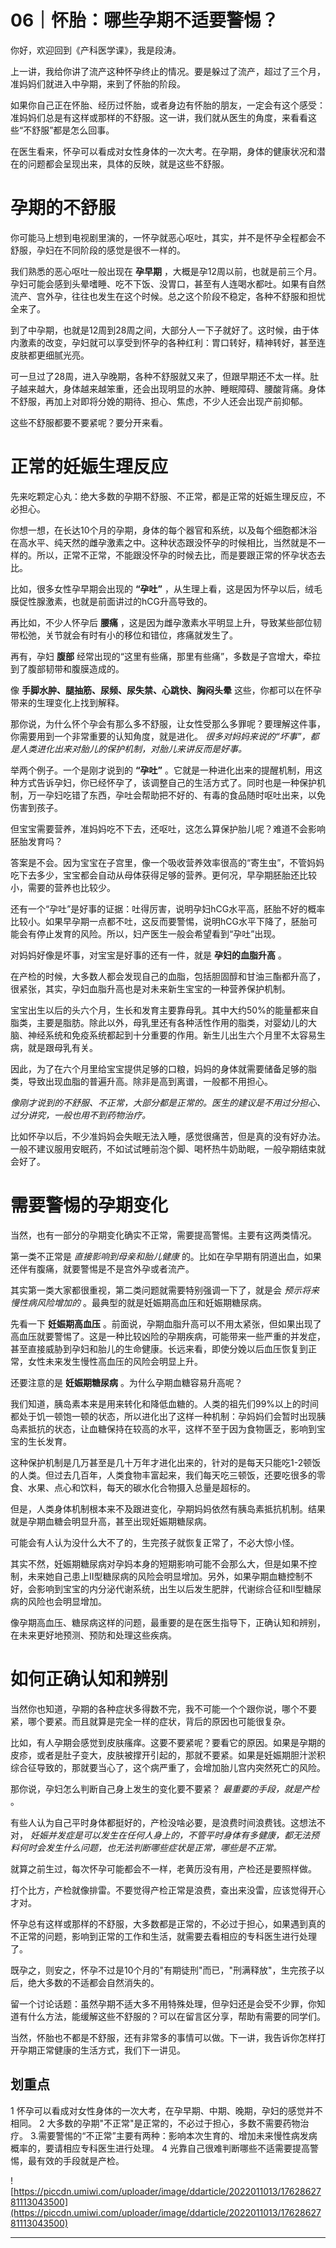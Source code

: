 # 06｜怀胎：哪些孕期不适要警惕？

你好，欢迎回到《产科医学课》，我是段涛。

上一讲，我给你讲了流产这种怀孕终止的情况。要是躲过了流产，超过了三个月，准妈妈们就进入中孕期，来到了怀胎的阶段。

如果你自己正在怀胎、经历过怀胎，或者身边有怀胎的朋友，一定会有这个感受：准妈妈们总是有这样或那样的不舒服。这一讲，我们就从医生的角度，来看看这些“不舒服”都是怎么回事。

在医生看来，怀孕可以看成对女性身体的一次大考。在孕期，身体的健康状况和潜在的问题都会呈现出来，具体的反映，就是这些不舒服。

# 孕期的不舒服

你可能马上想到电视剧里演的，一怀孕就恶心呕吐，其实，并不是怀孕全程都会不舒服，孕妇在不同阶段的感觉是很不一样的。

我们熟悉的恶心呕吐一般出现在 **孕早期** ，大概是孕12周以前，也就是前三个月。孕妇可能会感到头晕嗜睡、吃不下饭、没胃口，甚至有人连喝水都吐。如果有自然流产、宫外孕，往往也发生在这个时候。总之这个阶段不稳定，各种不舒服和担忧全来了。

到了中孕期，也就是12周到28周之间，大部分人一下子就好了。这时候，由于体内激素的改变，孕妇就可以享受到怀孕的各种红利：胃口转好，精神转好，甚至连皮肤都更细腻光亮。

可一旦过了28周，进入孕晚期，各种不舒服就又来了，但跟早期还不太一样。肚子越来越大，身体越来越笨重，还会出现明显的水肿、睡眠障碍、腰酸背痛。身体不舒服，再加上对即将分娩的期待、担心、焦虑，不少人还会出现产前抑郁。

这些不舒服都要不要紧呢？要分开来看。

# 正常的妊娠生理反应

先来吃颗定心丸：绝大多数的孕期不舒服、不正常，都是正常的妊娠生理反应，不必担心。

你想一想，在长达10个月的孕期，身体的每个器官和系统，以及每个细胞都沐浴在高水平、纯天然的雌孕激素之中。这种状态跟没怀孕的时候相比，当然就是不一样的。所以，正常不正常，不能跟没怀孕的时候去比，而是要跟正常的怀孕状态去比。

比如，很多女性孕早期会出现的 **“孕吐”** ，从生理上看，这是因为怀孕以后，绒毛膜促性腺激素，也就是前面讲过的hCG升高导致的。

再比如，不少人怀孕后 **腰痛** ，这是因为雌孕激素水平明显上升，导致某些部位韧带松弛，关节就会有时有小的移位和错位，疼痛就发生了。

再有，孕妇 **腹部** 经常出现的“这里有些痛，那里有些痛”，多数是子宫增大，牵拉到了腹部韧带和腹膜造成的。

像 **手脚水肿、腿抽筋、尿频、尿失禁、心跳快、胸闷头晕** 这些，你都可以在怀孕带来的生理变化上找到解释。

那你说，为什么怀个孕会有那么多不舒服，让女性受那么多罪呢？要理解这件事，你需要用到一个非常重要的认知角度，就是进化。 *很多对妈妈来说的“坏事”，都是人类进化出来对胎儿的保护机制，对胎儿来讲反而是好事。*

举两个例子。一个是刚才说到的 **“孕吐”** 。它就是一种进化出来的提醒机制，用这种方式告诉孕妇，你已经怀孕了，该调整自己的生活方式了。同时也是一种保护机制，万一孕妇吃错了东西，孕吐会帮助把不好的、有毒的食品随时呕吐出来，以免伤害到孩子。

但宝宝需要营养，准妈妈吃不下去，还呕吐，这怎么算保护胎儿呢？难道不会影响胚胎发育吗？

答案是不会。因为宝宝在子宫里，像一个吸收营养效率很高的“寄生虫”，不管妈妈吃下去多少，宝宝都会自动从母体获得足够的营养。更何况，早孕期胚胎还比较小，需要的营养也比较少。

还有一个“孕吐”是好事的证据：吐得厉害，说明孕妇hCG水平高，胚胎不好的概率比较小。如果早孕期一点都不吐，这反而要警惕，说明hCG水平下降了，胚胎可能会有停止发育的风险。所以，妇产医生一般会希望看到“孕吐”出现。

对妈妈好像是坏事，对宝宝是好事的还有一件，就是 **孕妇的血脂升高** 。

在产检的时候，大多数人都会发现自己的血脂，包括胆固醇和甘油三酯都升高了，很紧张，其实，孕妇血脂升高也是对未来新生宝宝的一种营养保护机制。

宝宝出生以后的头六个月，生长和发育主要靠母乳。其中大约50%的能量都来自脂类，主要是脂肪。除此以外，母乳里还有各种活性作用的脂类，对婴幼儿的大脑、神经系统和免疫系统都起到十分重要的作用。新生儿出生六个月里不太容易生病，就是跟母乳有关。

因此，为了在六个月里给宝宝提供足够的口粮，妈妈的身体就需要储备足够的脂类，导致出现血脂的普遍升高。除非是高到离谱，一般都不用担心。

 *像刚才说到的不舒服、不正常，大部分都是正常的。医生的建议是不用过分担心、过分讲究，一般也用不到药物治疗。*

比如怀孕以后，不少准妈妈会失眠无法入睡，感觉很痛苦，但是真的没有好办法。一般不建议服用安眠药，不如试试睡前泡个脚、喝杯热牛奶助眠，一般孕期结束就会好了。

# 需要警惕的孕期变化

当然，也有一部分的孕期变化确实不正常，需要提高警惕。主要有这两类情况。

第一类不正常是 *直接影响到母亲和胎儿健康* 的。比如在孕早期有阴道出血，如果还伴有腹痛，就要警惕是不是宫外孕或者流产。

其实第一类大家都很重视，第二类问题就需要特别强调一下了，就是会 *预示将来慢性病风险增加的* 。最典型的就是妊娠期高血压和妊娠期糖尿病。

先看一下 **妊娠期高血压** 。前面说，孕期血脂升高可以不用太紧张，但如果出现了高血压就要警惕了。这是一种比较凶险的孕期疾病，可能带来一些严重的并发症，甚至直接威胁到孕妇和胎儿的生命健康。长远来看，即使分娩以后血压恢复到正常，女性未来发生慢性高血压的风险会明显上升。

还要注意的是 **妊娠期糖尿病** 。为什么孕期血糖容易升高呢？

我们知道，胰岛素本来是用来转化和降低血糖的。人类的祖先们99%以上的时间都处于饥一顿饱一顿的状态，所以进化出了这样一种机制：孕妈妈们会暂时出现胰岛素抵抗的状态，让血糖保持在较高的水平，这样不至于因为食物匮乏，影响到宝宝的生长发育。

这种保护机制是几万甚至是几十万年才进化出来的，针对的是每天只能吃1-2顿饭的人类。但过去几百年，人类食物丰富起来，我们每天吃三顿饭，还要吃很多的零食、水果、点心和饮料，每天的碳水化合物摄入总量是超标的。

但是，人类身体机制根本来不及跟进变化，孕期妈妈依然有胰岛素抵抗机制。结果就是孕期血糖会明显升高，甚至出现妊娠期糖尿病。

可能会有人认为没什么大不了的，生完孩子就恢复正常了，不必大惊小怪。

其实不然，妊娠期糖尿病对孕妈本身的短期影响可能不会那么大，但是如果不控制，未来她自己患上II型糖尿病的风险会明显增加。另外，如果孕期血糖控制不好，会影响到宝宝的内分泌代谢系统，出生以后发生肥胖，代谢综合征和II型糖尿病的风险也会明显增加。

像孕期高血压、糖尿病这样的问题，最重要的是在医生指导下，正确认知和辨别，在未来更好地预测、预防和处理这些疾病。

# 如何正确认知和辨别

当然你也知道，孕期的各种症状多得数不完，我不可能一个个跟你说，哪个不要紧，哪个要紧。而且就算是完全一样的症状，背后的原因也可能很复杂。

比如，有人孕期会感觉到皮肤瘙痒。这要不要紧呢？要看它的原因。如果是孕期的皮疹，或者是肚子变大，皮肤被撑开引起的，那就不要紧。如果是妊娠期胆汁淤积综合征导致的，那就要当心了，这个病严重了，会增加胎儿宫内突然死亡的风险。

那你说，孕妇怎么判断自己身上发生的变化要不要紧？ *最重要的手段，就是产检* 。

有些人认为自己平时身体都挺好的，产检没啥必要，是浪费时间浪费钱。这想法不对， *妊娠并发症是可以发生在任何人身上的，不管平时身体有多健康，都无法预料何时会发生什么问题，也无法判断哪些症状是正常，哪些是不正常。*

就算之前生过，每次怀孕可能都会不一样，老黄历没有用，产检还是要照样做。

打个比方，产检就像排雷。不要觉得产检正常是浪费，查出来没雷，应该觉得开心才对。

怀孕总有这样或那样的不舒服，大多数都是正常的，不必过于担心，如果遇到真的不正常的问题，影响到正常的工作和生活，就需要去看相应的专科医生进行处理了。

既孕之，则安之，怀孕不过是10个月的"有期徒刑"而已，"刑满释放"，生完孩子以后，绝大多数的不适都会自然消失的。

留一个讨论话题：虽然孕期不适大多不用特殊处理，但孕妇还是会受不少罪，你知道有什么方法，能缓解这些不舒服的？可以在留言区分享，帮助有需要的同学们。

当然，怀胎也不都是不舒服，还有非常多的事情可以做。下一讲，我告诉你怎样打开孕期正常健康的生活方式，我们下一讲见。

## 划重点

1 怀孕可以看成对女性身体的一次大考，在孕早期、中期、晚期，孕妇的感觉并不相同。
2 大多数的孕期"不正常"是正常的，不必过于担心，多数不需要药物治疗。
3.需要警惕的“不正常”主要有两种：影响本次生育的、增加未来慢性病发病概率的，要请相应专科医生进行处理。
4 光靠自己很难判断哪些不适需要提高警惕，最有效的手段就是产检。

![https://piccdn.umiwi.com/uploader/image/ddarticle/2022011013/1762862781113043500](https://piccdn.umiwi.com/uploader/image/ddarticle/2022011013/1762862781113043500)

---
